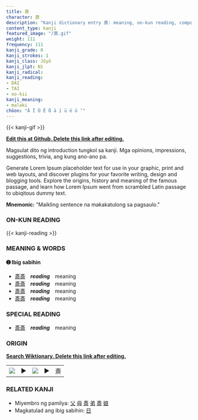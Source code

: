 ```yaml
---
title: 斎
character: 斎
description: "Kanji dictionary entry 斎: meaning, on-kun reading, compounds, origin, related kanji"
content_type: kanji
featured_image: "/斎.gif"
weight: 111
frequency: 111
kanji_grade: 0
kanji_strokes: 1
kanji_class: Jōyō
kanji_jlpt: N1
kanji_radical: 
kanji_reading: 
- DAI
- TAI
- oo-kii
kanji_meaning:
- malaki
chōon: "Ā Ī Ū Ē Ō ā ī ū ē ō ’"
---
```

[//]: # (Don't edit the line below. Kanji animated GIF code is automatically generated.)
{{< kanji-gif >}}

[//]: # (Edit below this line.)

**[Edit this at Github. Delete this link after editing.](https://github.com/tim0g/tim/tree/main/content/kanji/斎/index.md)**

Magsulat dito ng introduction tungkol sa kanji. Mga opinions, impressions, suggestions, trivia, ang kung ano-ano pa.

Generate Lorem Ipsum placeholder text for use in your graphic, print and web layouts, and discover plugins for your favorite writing, design and blogging tools. Explore the origins, history and meaning of the famous passage, and learn how Lorem Ipsum went from scrambled Latin passage to ubiqitous dummy text.
 
**Mnemonic:** "Maikling sentence na makakatulong sa pagsaulo."

### ON-KUN READING

[//]: # (Don't edit the line below. ON-KUN READING code is automatically generated.)
{{< kanji-reading >}}

### MEANING & WORDS

#### ➊ **Ibig sabihin**
  - [斎](../斎)[斎](../斎)　***reading***　meaning
  - [斎](../斎)[斎](../斎)　***reading***　meaning
  - [斎](../斎)[斎](../斎)　***reading***　meaning
  - [斎](../斎)[斎](../斎)　***reading***　meaning

### SPECIAL READING
  - [斎](../斎)[斎](../斎)　***reading***　meaning

### ORIGIN

**[Search Wiktionary. Delete this link after editing.](https://wiktionary.org/wiki/斎)**
<table class="kanji-table"><tr><td>
<img src="60px-斎-bronze.svg.png">
</td><td>▶</td><td>
<img src="60px-斎-oracle.svg.png">
</td><td>▶</td>
<td class="kanji-origin">斎</td>
</tr></table>

### RELATED KANJI
- Miyembro ng pamilya: [父](../父) [母](../母) [斎](../斎) [弟](../弟) [斎](../斎) [娘](../娘)
- Magkatulad ang ibig sabihin: [日](../日)

